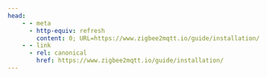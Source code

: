 ```yaml
---
head:
    - - meta
      - http-equiv: refresh
        content: 0; URL=https://www.zigbee2mqtt.io/guide/installation/
    - - link
      - rel: canonical
        href: https://www.zigbee2mqtt.io/guide/installation/
---
```


